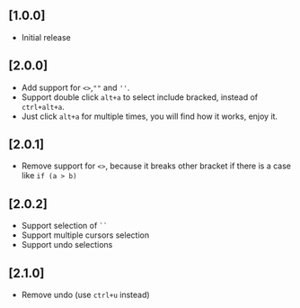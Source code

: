 ## [1.0.0]
- Initial release

## [2.0.0]
* Add support for `<>`,`""` and `''`.
* Support double click `alt+a` to select include bracked, instead of `ctrl+alt+a`.
* Just click `alt+a` for multiple times, you will find how it works, enjoy it.

## [2.0.1]
- Remove support for `<>`, because it breaks other bracket if there is a case like `if (a > b)`

## [2.0.2]
- Support selection of ` `` `
- Support multiple cursors selection
- Support undo selections

## [2.1.0]
- Remove undo (use `ctrl+u` instead)
